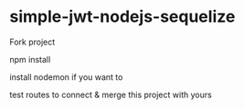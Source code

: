 # simple-jwt-nodejs-sequelize
 
Fork project

npm install

install nodemon if you want to

test routes to connect & merge this project with yours
